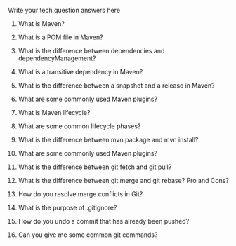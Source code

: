 Write your tech question answers here
1. What is Maven?

2. What is a POM file in Maven?

3. What is the difference between dependencies and dependencyManagement?

4. What is a transitive dependency in Maven?

5. What is the difference between a snapshot and a release in Maven?

6. What are some commonly used Maven plugins?

7. What is Maven lifecycle?

8. What are some common lifecycle phases?

9. What is the difference between mvn package and mvn install?

10. What are some commonly used Maven plugins?

1. What is the difference between git fetch and git pull?

2. What is the difference between git merge and git rebase? Pro and Cons?

3. How do you resolve merge conflicts in Git?

4. What is the purpose of .gitignore?

5. How do you undo a commit that has already been pushed?

6. Can you give me some common git commands?